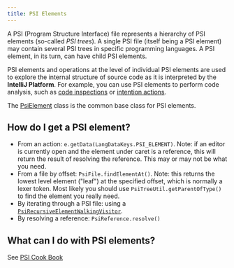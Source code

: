```yaml
---
title: PSI Elements
---
```


A PSI (Program Structure Interface) file represents a hierarchy of PSI elements (so-called _PSI trees_). A single PSI file (itself being a PSI element) may contain several PSI trees in specific programming languages. A PSI element, in its turn, can have child PSI elements.

PSI elements and operations at the level of individual PSI elements are used to explore the internal structure of source code as it is interpreted by the **IntelliJ Platform**. For example, you can use PSI elements to perform code analysis, such as [code inspections](https://www.jetbrains.com/help/idea/code-inspection.html) or [intention actions](http://www.jetbrains.com/idea/help/intention-actions.html).

The [PsiElement](upsource:///platform/core-api/src/com/intellij/psi/PsiElement.java) class is the common base class for PSI elements.

## How do I get a PSI element?

* From an action: `e.getData(LangDataKeys.PSI_ELEMENT)`. Note: if an editor is currently open and the element under caret is a reference, this will return the result of resolving the reference. This may or may not be what you need.
* From a file by offset: `PsiFile.findElementAt()`. Note: this returns the lowest level element  ("leaf") at the specified offset, which is normally a lexer token.
Most likely you should use `PsiTreeUtil.getParentOfType()` to find the element you really need.
* By iterating through a PSI file: using a [`PsiRecursiveElementWalkingVisitor`](upsource:///platform/core-api/src/com/intellij/psi/PsiRecursiveElementWalkingVisitor.java).
* By resolving a reference: `PsiReference.resolve()`

## What can I do with PSI elements?

See [PSI Cook Book](/basics/psi_cookbook.md)
